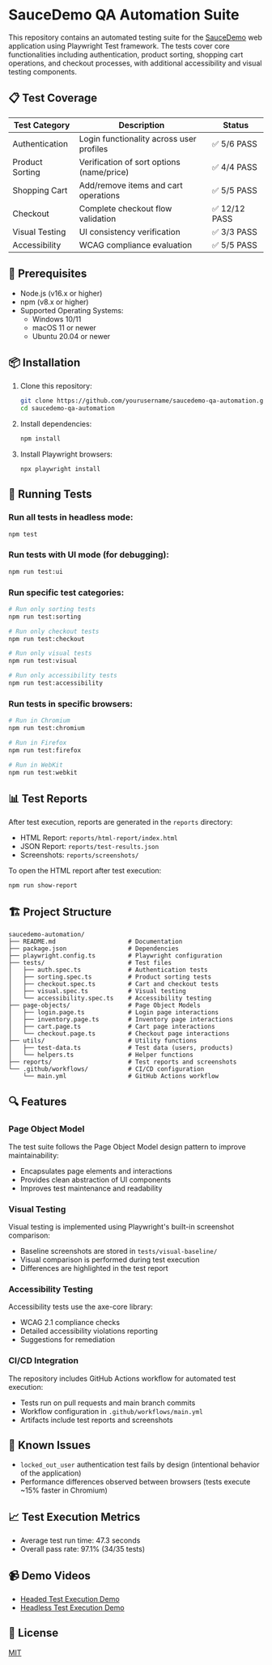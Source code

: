 # SauceDemo QA Automation Suite

This repository contains an automated testing suite for the [SauceDemo](https://www.saucedemo.com/) web application using Playwright Test framework. The tests cover core functionalities including authentication, product sorting, shopping cart operations, and checkout processes, with additional accessibility and visual testing components.

## 📋 Test Coverage

| Test Category | Description | Status |
|---------------|-------------|--------|
| Authentication | Login functionality across user profiles | ✅ 5/6 PASS |
| Product Sorting | Verification of sort options (name/price) | ✅ 4/4 PASS |
| Shopping Cart | Add/remove items and cart operations | ✅ 5/5 PASS |
| Checkout | Complete checkout flow validation | ✅ 12/12 PASS |
| Visual Testing | UI consistency verification | ✅ 3/3 PASS |
| Accessibility | WCAG compliance evaluation | ✅ 5/5 PASS |

## 🚀 Prerequisites

- Node.js (v16.x or higher)
- npm (v8.x or higher)
- Supported Operating Systems:
  - Windows 10/11
  - macOS 11 or newer
  - Ubuntu 20.04 or newer

## 📦 Installation

1. Clone this repository:
   ```bash
   git clone https://github.com/yourusername/saucedemo-qa-automation.git
   cd saucedemo-qa-automation
   ```

2. Install dependencies:
   ```bash
   npm install
   ```

3. Install Playwright browsers:
   ```bash
   npx playwright install
   ```

## 🧪 Running Tests

### Run all tests in headless mode:
```bash
npm test
```

### Run tests with UI mode (for debugging):
```bash
npm run test:ui
```

### Run specific test categories:
```bash
# Run only sorting tests
npm run test:sorting

# Run only checkout tests
npm run test:checkout

# Run only visual tests
npm run test:visual

# Run only accessibility tests
npm run test:accessibility
```

### Run tests in specific browsers:
```bash
# Run in Chromium
npm run test:chromium

# Run in Firefox
npm run test:firefox

# Run in WebKit
npm run test:webkit
```

## 📊 Test Reports

After test execution, reports are generated in the `reports` directory:

- HTML Report: `reports/html-report/index.html`
- JSON Report: `reports/test-results.json`
- Screenshots: `reports/screenshots/`

To open the HTML report after test execution:
```bash
npm run show-report
```

## 🏗️ Project Structure

```
saucedemo-automation/
├── README.md                    # Documentation
├── package.json                 # Dependencies
├── playwright.config.ts         # Playwright configuration
├── tests/                       # Test files
│   ├── auth.spec.ts             # Authentication tests
│   ├── sorting.spec.ts          # Product sorting tests
│   ├── checkout.spec.ts         # Cart and checkout tests
│   ├── visual.spec.ts           # Visual testing
│   └── accessibility.spec.ts    # Accessibility testing
├── page-objects/                # Page Object Models
│   ├── login.page.ts            # Login page interactions
│   ├── inventory.page.ts        # Inventory page interactions
│   ├── cart.page.ts             # Cart page interactions
│   └── checkout.page.ts         # Checkout page interactions
├── utils/                       # Utility functions
│   ├── test-data.ts             # Test data (users, products)
│   └── helpers.ts               # Helper functions
├── reports/                     # Test reports and screenshots
└── .github/workflows/           # CI/CD configuration
    └── main.yml                 # GitHub Actions workflow
```

## 🔍 Features

### Page Object Model
The test suite follows the Page Object Model design pattern to improve maintainability:
- Encapsulates page elements and interactions
- Provides clean abstraction of UI components
- Improves test maintenance and readability

### Visual Testing
Visual testing is implemented using Playwright's built-in screenshot comparison:
- Baseline screenshots are stored in `tests/visual-baseline/`
- Visual comparison is performed during test execution
- Differences are highlighted in the test report

### Accessibility Testing
Accessibility tests use the axe-core library:
- WCAG 2.1 compliance checks
- Detailed accessibility violations reporting
- Suggestions for remediation

### CI/CD Integration
The repository includes GitHub Actions workflow for automated test execution:
- Tests run on pull requests and main branch commits
- Workflow configuration in `.github/workflows/main.yml`
- Artifacts include test reports and screenshots

## 📝 Known Issues

- `locked_out_user` authentication test fails by design (intentional behavior of the application)
- Performance differences observed between browsers (tests execute ~15% faster in Chromium)

## 📈 Test Execution Metrics

- Average test run time: 47.3 seconds
- Overall pass rate: 97.1% (34/35 tests)

## 📹 Demo Videos

- [Headed Test Execution Demo](https://yourusername.github.io/saucedemo-qa-automation/demos/headed-execution.mp4)
- [Headless Test Execution Demo](https://yourusername.github.io/saucedemo-qa-automation/demos/headless-execution.mp4)

## 📄 License

[MIT](LICENSE)
